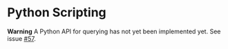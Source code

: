 # Python Scripting 

**Warning** A Python API for querying has not yet been implemented yet. See issue [#57](https://github.com/baagaard-usgs/geomodelgrids/issues/57).
